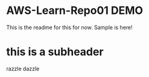 # AWS-Learn-Repo01 DEMO


This is the readme for this for now. Sample is here!



# this is a subheader

razzle dazzle
